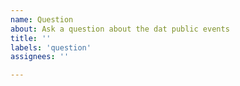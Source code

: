```yaml
---
name: Question
about: Ask a question about the dat public events
title: ''
labels: 'question'
assignees: ''

---
```

